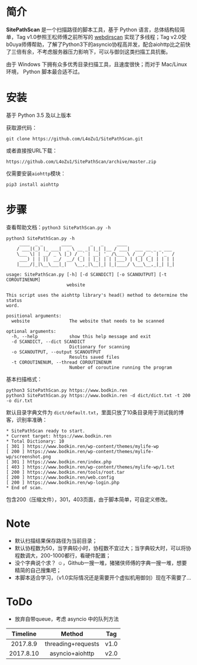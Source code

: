 # 简介

**SitePathScan** 是一个扫描路径的脚本工具，基于 Python 语言，总体结构较简单，Tag v1.0参照王松师傅之前所写的 [webdirscan](https://github.com/Strikersb/webdirscan) 实现了多线程；Tag v2.0受b0uya师傅帮助，了解了Python3下的asyncio协程高并发，配合aiohttp比之前快了三倍有余，不考虑服务器压力影响下，可以与御剑这类扫描工具抗衡。

由于 Windows 下拥有众多优秀目录扫描工具，且速度很快；而对于 Mac/Linux 环境， Python 脚本最合适不过。

# 安装

基于 Python 3.5 及以上版本

获取源代码：

```shell
git clone https://github.com/L4oZu1/SitePathScan.git
```

或者直接按URL下载：

```shell
https://github.com/L4oZu1/SitePathScan/archive/master.zip
```

仅需要安装`aiohttp`模块：

```shell
pip3 install aiohttp
```

# 步骤

查看帮助文档：`python3 SitePathScan.py -h`

```shell
python3 SitePathScan.py -h
     ____  _ _       ____       _   _     ____
    / ___|(_) |_ ___|  _ \ __ _| |_| |__ / ___|  ___ __ _ _ ___
    \___ \| | __/ _ \ |_) / _` | __| '_ /\___ \ / __/ _` | '_  /
     ___) | | ||  __/  __/ (_| | |_| | | |___) | (_| (_| | | | |
    |____/|_|\__\___|_|   \__,_|\__|_| |_|____/ \___\__,_|_| |_|
    
usage: SitePathScan.py [-h] [-d SCANDICT] [-o SCANOUTPUT] [-t COROUTINENUM]
                       website

This script uses the aiohttp library's head() method to determine the status
word.

positional arguments:
  website               The website that needs to be scanned

optional arguments:
  -h, --help            show this help message and exit
  -d SCANDICT, --dict SCANDICT
                        Dictionary for scanning
  -o SCANOUTPUT, --output SCANOUTPUT
                        Results saved files
  -t COROUTINENUM, --thread COROUTINENUM
                        Number of coroutine running the program
```

基本扫描格式：

```shell
python3 SitePathScan.py https://www.bodkin.ren
python3 SitePathScan.py https://www.bodkin.ren -d dict/dict.txt -t 200 -o dir.txt
```

默认目录字典文件为 `dict/default.txt`，里面只放了10条目录用于测试我的博客，识别率准确：

```shell
* SitePathScan ready to start.
* Current target: https://www.bodkin.ren
* Total Dictionary: 10
[ 301 ] https://www.bodkin.ren/wp-content/themes/mylife-wp
[ 200 ] https://www.bodkin.ren/wp-content/themes/mylife-wp/screenshot.png
[ 301 ] https://www.bodkin.ren/index.php
[ 403 ] https://www.bodkin.ren/wp-content/themes/mylife-wp/1.txt
[ 200 ] https://www.bodkin.ren/tools/root.tar
[ 200 ] https://www.bodkin.ren/web.config
[ 200 ] https://www.bodkin.ren/wp-login.php
* End of scan.
```

包含200（压缩文件），301，403页面，由于脚本简单，可自定义修改。

# Note

- 默认扫描结果保存路径为当前目录；
- 默认协程数为50，当字典较小时，协程数不宜过大；当字典较大时，可以将协程数调大，200-1000都行，看硬件配置；
- 没个字典说个求？   ☺，Github一搜一堆，猪猪侠师傅的字典一搜一堆，想要精简的自己搜集吧；
- 本脚本适合学习，（v1.0实际情况还是需要开个虚拟机用御剑）现在不需要了...

# ToDo

- 放弃自带queue，考虑 asyncio 中的队列方法

| Timeline  |       Method       | Tag  |
| :-------: | :----------------: | :--: |
| 2017.8.9  | threading+requests | v1.0 |
| 2017.8.10 |  asyncio+aiohttp   | v2.0 |

 
